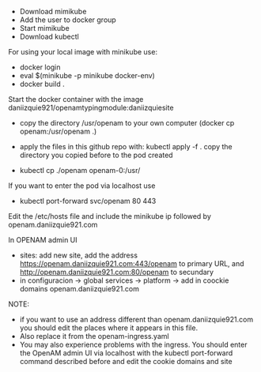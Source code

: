 - Download mimikube
- Add the user to docker group
- Start mimikube
- Download kubectl

For using your local image with minikube use:
- docker login
- eval $(minikube -p minikube docker-env)
- docker build .
  
Start the docker container with the image daniizquie921/openamtypingmodule:daniizquiesite
- copy the directory /usr/openam to your own computer (docker cp openam:/usr/openam .)

- apply the files in this github repo with: kubectl apply -f .
copy the directory you copied before to the pod created

- kubectl cp ./openam openam-0:/usr/

If you want to enter the pod via localhost use
- kubectl port-forward svc/openam 80 443

Edit the /etc/hosts file and include the minikube ip followed by openam.daniizquie921.com

In OPENAM admin UI
- sites: add new site, add the address https://openam.daniizquie921.com:443/openam to primary URL, and http://openam.daniizquie921.com:80/openam to secundary
- in configuracion -> global services -> platform -> add in coockie domains openam.daniizquie921.com

NOTE:
- if you want to use an address different than openam.daniizquie921.com you should edit the places where it appears in this file. 
- Also replace it from the openam-ingress.yaml
- You may also experience problems with the ingress. You should enter the OpenAM admin UI via localhost with the kubectl port-forward command
described before and edit the cookie domains and site 

